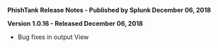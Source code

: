 **PhishTank Release Notes - Published by Splunk December 06, 2018**


**Version 1.0.16 - Released December 06, 2018**

* Bug fixes in output View

